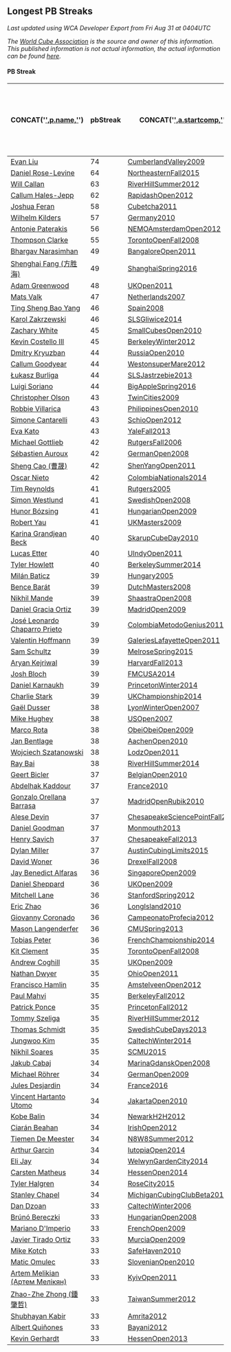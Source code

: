 ## Longest PB Streaks

*Last updated using WCA Developer Export from Fri Aug 31 at 0404UTC*

*The [World Cube Association](https://www.worldcubeassociation.org) is the source and owner of this information. This published information is not actual information, the actual information can be found [here](https://www.worldcubeassociation.org/results).*

#### PB Streak

CONCAT('[',p.name,'](https://www.worldcubeassociation.org/persons/',a.personId,')')|pbStreak|CONCAT('[',a.startcomp,'](https://www.worldcubeassociation.org/competitions/',a.startcomp,')')|IF((SELECT id FROM pb_streak WHERE personId = a.personId AND endcomp = a.endComp)=(SELECT MAX(id) FROM pb_streak WHERE personId = a.personId),'',CONCAT('[',(SELECT competitionId FROM pb_streak WHERE id = a.id + 1),'](https://www.worldcubeassociation.org/co
--|--|--|--
[Evan Liu](https://www.worldcubeassociation.org/persons/2009LIUE01)|74|[CumberlandValley2009](https://www.worldcubeassociation.org/competitions/CumberlandValley2009)|
[Daniel Rose-Levine](https://www.worldcubeassociation.org/persons/2015ROSE01)|64|[NortheasternFall2015](https://www.worldcubeassociation.org/competitions/NortheasternFall2015)|
[Will Callan](https://www.worldcubeassociation.org/persons/2012CALL01)|63|[RiverHillSummer2012](https://www.worldcubeassociation.org/competitions/RiverHillSummer2012)|
[Callum Hales-Jepp](https://www.worldcubeassociation.org/persons/2012HALE01)|62|[RapidashOpen2012](https://www.worldcubeassociation.org/competitions/RapidashOpen2012)|[Euro2018](https://www.worldcubeassociation.org/competitions/Euro2018)
[Joshua Feran](https://www.worldcubeassociation.org/persons/2011FERA01)|58|[Cubetcha2011](https://www.worldcubeassociation.org/competitions/Cubetcha2011)|[FargoFall2017](https://www.worldcubeassociation.org/competitions/FargoFall2017)
[Wilhelm Kilders](https://www.worldcubeassociation.org/persons/2010KILD02)|57|[Germany2010](https://www.worldcubeassociation.org/competitions/Germany2010)|
[Antonie Paterakis](https://www.worldcubeassociation.org/persons/2012PATE01)|56|[NEMOAmsterdamOpen2012](https://www.worldcubeassociation.org/competitions/NEMOAmsterdamOpen2012)|
[Thompson Clarke](https://www.worldcubeassociation.org/persons/2008CLAR01)|55|[TorontoOpenFall2008](https://www.worldcubeassociation.org/competitions/TorontoOpenFall2008)|
[Bhargav Narasimhan](https://www.worldcubeassociation.org/persons/2011NARA02)|49|[BangaloreOpen2011](https://www.worldcubeassociation.org/competitions/BangaloreOpen2011)|[IIASummerOpen2017](https://www.worldcubeassociation.org/competitions/IIASummerOpen2017)
[Shenghai Fang (方胜海)](https://www.worldcubeassociation.org/persons/2016FANG01)|49|[ShanghaiSpring2016](https://www.worldcubeassociation.org/competitions/ShanghaiSpring2016)|[NanchangMediumnSmallCubes2018](https://www.worldcubeassociation.org/competitions/NanchangMediumnSmallCubes2018)
[Adam Greenwood](https://www.worldcubeassociation.org/persons/2011GREE03)|48|[UKOpen2011](https://www.worldcubeassociation.org/competitions/UKOpen2011)|
[Mats Valk](https://www.worldcubeassociation.org/persons/2007VALK01)|47|[Netherlands2007](https://www.worldcubeassociation.org/competitions/Netherlands2007)|[AmstelveenOpen2012](https://www.worldcubeassociation.org/competitions/AmstelveenOpen2012)
[Ting Sheng Bao Yang](https://www.worldcubeassociation.org/persons/2008BAOY01)|46|[Spain2008](https://www.worldcubeassociation.org/competitions/Spain2008)|[ClipOpen2018](https://www.worldcubeassociation.org/competitions/ClipOpen2018)
[Karol Zakrzewski](https://www.worldcubeassociation.org/persons/2014ZAKR01)|46|[SLSGliwice2014](https://www.worldcubeassociation.org/competitions/SLSGliwice2014)|
[Zachary White](https://www.worldcubeassociation.org/persons/2010WHIT05)|45|[SmallCubesOpen2010](https://www.worldcubeassociation.org/competitions/SmallCubesOpen2010)|
[Kevin Costello III](https://www.worldcubeassociation.org/persons/2012COST01)|45|[BerkeleyWinter2012](https://www.worldcubeassociation.org/competitions/BerkeleyWinter2012)|[LexingtonFall2015](https://www.worldcubeassociation.org/competitions/LexingtonFall2015)
[Dmitry Kryuzban](https://www.worldcubeassociation.org/persons/2010KRYU01)|44|[RussiaOpen2010](https://www.worldcubeassociation.org/competitions/RussiaOpen2010)|
[Callum Goodyear](https://www.worldcubeassociation.org/persons/2012GOOD02)|44|[WestonsuperMare2012](https://www.worldcubeassociation.org/competitions/WestonsuperMare2012)|[VestegnenOpen2017](https://www.worldcubeassociation.org/competitions/VestegnenOpen2017)
[Łukasz Burliga](https://www.worldcubeassociation.org/persons/2013BURL01)|44|[SLSJastrzebie2013](https://www.worldcubeassociation.org/competitions/SLSJastrzebie2013)|[FMCEurope2018](https://www.worldcubeassociation.org/competitions/FMCEurope2018)
[Luigi Soriano](https://www.worldcubeassociation.org/persons/2016SORI04)|44|[BigAppleSpring2016](https://www.worldcubeassociation.org/competitions/BigAppleSpring2016)|
[Christopher Olson](https://www.worldcubeassociation.org/persons/2009OLSO01)|43|[TwinCities2009](https://www.worldcubeassociation.org/competitions/TwinCities2009)|[FieldOfCubes2015](https://www.worldcubeassociation.org/competitions/FieldOfCubes2015)
[Robbie Villarica](https://www.worldcubeassociation.org/persons/2010VILL03)|43|[PhilippinesOpen2010](https://www.worldcubeassociation.org/competitions/PhilippinesOpen2010)|[NiseiWeek2018](https://www.worldcubeassociation.org/competitions/NiseiWeek2018)
[Simone Cantarelli](https://www.worldcubeassociation.org/persons/2012CANT02)|43|[SchioOpen2012](https://www.worldcubeassociation.org/competitions/SchioOpen2012)|[MilanSaturday2018](https://www.worldcubeassociation.org/competitions/MilanSaturday2018)
[Eva Kato](https://www.worldcubeassociation.org/persons/2013KATO01)|43|[YaleFall2013](https://www.worldcubeassociation.org/competitions/YaleFall2013)|[HudsonValleyFall2017](https://www.worldcubeassociation.org/competitions/HudsonValleyFall2017)
[Michael Gottlieb](https://www.worldcubeassociation.org/persons/2006GOTT01)|42|[RutgersFall2006](https://www.worldcubeassociation.org/competitions/RutgersFall2006)|
[Sébastien Auroux](https://www.worldcubeassociation.org/persons/2008AURO01)|42|[GermanOpen2008](https://www.worldcubeassociation.org/competitions/GermanOpen2008)|[GHSIngenhovenparkOpen2011](https://www.worldcubeassociation.org/competitions/GHSIngenhovenparkOpen2011)
[Sheng Cao (曹晟)](https://www.worldcubeassociation.org/persons/2011CAOS01)|42|[ShenYangOpen2011](https://www.worldcubeassociation.org/competitions/ShenYangOpen2011)|
[Oscar Nieto](https://www.worldcubeassociation.org/persons/2014NIET03)|42|[ColombiaNationals2014](https://www.worldcubeassociation.org/competitions/ColombiaNationals2014)|
[Tim Reynolds](https://www.worldcubeassociation.org/persons/2005REYN01)|41|[Rutgers2005](https://www.worldcubeassociation.org/competitions/Rutgers2005)|[MITFall2010](https://www.worldcubeassociation.org/competitions/MITFall2010)
[Simon Westlund](https://www.worldcubeassociation.org/persons/2008WEST02)|41|[SwedishOpen2008](https://www.worldcubeassociation.org/competitions/SwedishOpen2008)|[FMCEurope2018](https://www.worldcubeassociation.org/competitions/FMCEurope2018)
[Hunor Bózsing](https://www.worldcubeassociation.org/persons/2009BOZS01)|41|[HungarianOpen2009](https://www.worldcubeassociation.org/competitions/HungarianOpen2009)|[FMCEurope2015](https://www.worldcubeassociation.org/competitions/FMCEurope2015)
[Robert Yau](https://www.worldcubeassociation.org/persons/2009YAUR01)|41|[UKMasters2009](https://www.worldcubeassociation.org/competitions/UKMasters2009)|[WelcomeThayCambridge2015](https://www.worldcubeassociation.org/competitions/WelcomeThayCambridge2015)
[Karina Grandjean Beck](https://www.worldcubeassociation.org/persons/2010BECK01)|40|[SkarupCubeDay2010](https://www.worldcubeassociation.org/competitions/SkarupCubeDay2010)|[VestegnenOpen2017](https://www.worldcubeassociation.org/competitions/VestegnenOpen2017)
[Lucas Etter](https://www.worldcubeassociation.org/persons/2011ETTE01)|40|[UIndyOpen2011](https://www.worldcubeassociation.org/competitions/UIndyOpen2011)|[MariettaMystery2016](https://www.worldcubeassociation.org/competitions/MariettaMystery2016)
[Tyler Howlett](https://www.worldcubeassociation.org/persons/2014HOWL02)|40|[BerkeleySummer2014](https://www.worldcubeassociation.org/competitions/BerkeleySummer2014)|
[Milán Baticz](https://www.worldcubeassociation.org/persons/2005BATI01)|39|[Hungary2005](https://www.worldcubeassociation.org/competitions/Hungary2005)|[RomanianOpen2012](https://www.worldcubeassociation.org/competitions/RomanianOpen2012)
[Bence Barát](https://www.worldcubeassociation.org/persons/2008BARA01)|39|[DutchMasters2008](https://www.worldcubeassociation.org/competitions/DutchMasters2008)|[ZonhovenOpen2012](https://www.worldcubeassociation.org/competitions/ZonhovenOpen2012)
[Nikhil Mande](https://www.worldcubeassociation.org/persons/2008MAND01)|39|[ShaastraOpen2008](https://www.worldcubeassociation.org/competitions/ShaastraOpen2008)|[WC2017](https://www.worldcubeassociation.org/competitions/WC2017)
[Daniel Gracia Ortiz](https://www.worldcubeassociation.org/persons/2009ORTI01)|39|[MadridOpen2009](https://www.worldcubeassociation.org/competitions/MadridOpen2009)|[Murcia2018](https://www.worldcubeassociation.org/competitions/Murcia2018)
[José Leonardo Chaparro Prieto](https://www.worldcubeassociation.org/persons/2011CHAP01)|39|[ColombiaMetodoGenius2011](https://www.worldcubeassociation.org/competitions/ColombiaMetodoGenius2011)|[FMCAmericas2017](https://www.worldcubeassociation.org/competitions/FMCAmericas2017)
[Valentin Hoffmann](https://www.worldcubeassociation.org/persons/2011HOFF02)|39|[GaleriesLafayetteOpen2011](https://www.worldcubeassociation.org/competitions/GaleriesLafayetteOpen2011)|[MontbeliardOpen2016](https://www.worldcubeassociation.org/competitions/MontbeliardOpen2016)
[Sam Schultz](https://www.worldcubeassociation.org/persons/2011SCHU06)|39|[MelroseSpring2015](https://www.worldcubeassociation.org/competitions/MelroseSpring2015)|[CubingwiththeViking2017](https://www.worldcubeassociation.org/competitions/CubingwiththeViking2017)
[Aryan Kejriwal](https://www.worldcubeassociation.org/persons/2013KEJR01)|39|[HarvardFall2013](https://www.worldcubeassociation.org/competitions/HarvardFall2013)|
[Josh Bloch](https://www.worldcubeassociation.org/persons/2014BLOC01)|39|[FMCUSA2014](https://www.worldcubeassociation.org/competitions/FMCUSA2014)|
[Daniel Karnaukh](https://www.worldcubeassociation.org/persons/2014KARN02)|39|[PrincetonWinter2014](https://www.worldcubeassociation.org/competitions/PrincetonWinter2014)|[EZCubesSpring2017](https://www.worldcubeassociation.org/competitions/EZCubesSpring2017)
[Charlie Stark](https://www.worldcubeassociation.org/persons/2014STAR05)|39|[UKChampionship2014](https://www.worldcubeassociation.org/competitions/UKChampionship2014)|
[Gaël Dusser](https://www.worldcubeassociation.org/persons/2007DUSS01)|38|[LyonWinterOpen2007](https://www.worldcubeassociation.org/competitions/LyonWinterOpen2007)|[RubikkuChamp2012](https://www.worldcubeassociation.org/competitions/RubikkuChamp2012)
[Mike Hughey](https://www.worldcubeassociation.org/persons/2007HUGH01)|38|[USOpen2007](https://www.worldcubeassociation.org/competitions/USOpen2007)|[DixonSummer2013](https://www.worldcubeassociation.org/competitions/DixonSummer2013)
[Marco Rota](https://www.worldcubeassociation.org/persons/2009ROTA01)|38|[ObeiObeiOpen2009](https://www.worldcubeassociation.org/competitions/ObeiObeiOpen2009)|[MantuaTinyOpen2016](https://www.worldcubeassociation.org/competitions/MantuaTinyOpen2016)
[Jan Bentlage](https://www.worldcubeassociation.org/persons/2010BENT01)|38|[AachenOpen2010](https://www.worldcubeassociation.org/competitions/AachenOpen2010)|[HessenOpen2013](https://www.worldcubeassociation.org/competitions/HessenOpen2013)
[Wojciech Szatanowski](https://www.worldcubeassociation.org/persons/2011SZAT01)|38|[LodzOpen2011](https://www.worldcubeassociation.org/competitions/LodzOpen2011)|[PoznanOpen2014](https://www.worldcubeassociation.org/competitions/PoznanOpen2014)
[Ray Bai](https://www.worldcubeassociation.org/persons/2014BAIR01)|38|[RiverHillSummer2014](https://www.worldcubeassociation.org/competitions/RiverHillSummer2014)|
[Geert Bicler](https://www.worldcubeassociation.org/persons/2010BICL01)|37|[BelgianOpen2010](https://www.worldcubeassociation.org/competitions/BelgianOpen2010)|[HEMMariCubikOpen2013](https://www.worldcubeassociation.org/competitions/HEMMariCubikOpen2013)
[Abdelhak Kaddour](https://www.worldcubeassociation.org/persons/2010KADD01)|37|[France2010](https://www.worldcubeassociation.org/competitions/France2010)|
[Gonzalo Orellana Barrasa](https://www.worldcubeassociation.org/persons/2010OREL02)|37|[MadridOpenRubik2010](https://www.worldcubeassociation.org/competitions/MadridOpenRubik2010)|
[Alese Devin](https://www.worldcubeassociation.org/persons/2012DEVI01)|37|[ChesapeakeSciencePointFall2012](https://www.worldcubeassociation.org/competitions/ChesapeakeSciencePointFall2012)|[TeaTimeSpring2018](https://www.worldcubeassociation.org/competitions/TeaTimeSpring2018)
[Daniel Goodman](https://www.worldcubeassociation.org/persons/2013GOOD01)|37|[Monmouth2013](https://www.worldcubeassociation.org/competitions/Monmouth2013)|
[Henry Savich](https://www.worldcubeassociation.org/persons/2013SAVI01)|37|[ChesapeakeFall2013](https://www.worldcubeassociation.org/competitions/ChesapeakeFall2013)|[FMCUSA2016](https://www.worldcubeassociation.org/competitions/FMCUSA2016)
[Dylan Miller](https://www.worldcubeassociation.org/persons/2015MILL01)|37|[AustinCubingLimits2015](https://www.worldcubeassociation.org/competitions/AustinCubingLimits2015)|[BayouBash2018](https://www.worldcubeassociation.org/competitions/BayouBash2018)
[David Woner](https://www.worldcubeassociation.org/persons/2008WONE01)|36|[DrexelFall2008](https://www.worldcubeassociation.org/competitions/DrexelFall2008)|
[Jay Benedict Alfaras](https://www.worldcubeassociation.org/persons/2009ALFA01)|36|[SingaporeOpen2009](https://www.worldcubeassociation.org/competitions/SingaporeOpen2009)|
[Daniel Sheppard](https://www.worldcubeassociation.org/persons/2009SHEP01)|36|[UKOpen2009](https://www.worldcubeassociation.org/competitions/UKOpen2009)|[Euro2014](https://www.worldcubeassociation.org/competitions/Euro2014)
[Mitchell Lane](https://www.worldcubeassociation.org/persons/2010LANE02)|36|[StanfordSpring2012](https://www.worldcubeassociation.org/competitions/StanfordSpring2012)|[SacCubingI2017](https://www.worldcubeassociation.org/competitions/SacCubingI2017)
[Eric Zhao](https://www.worldcubeassociation.org/persons/2010ZHAO19)|36|[LongIsland2010](https://www.worldcubeassociation.org/competitions/LongIsland2010)|[MelroseWinter2016](https://www.worldcubeassociation.org/competitions/MelroseWinter2016)
[Giovanny Coronado](https://www.worldcubeassociation.org/persons/2012CORO01)|36|[CampeonatoProfecia2012](https://www.worldcubeassociation.org/competitions/CampeonatoProfecia2012)|[TorneoTadeoSummer2017](https://www.worldcubeassociation.org/competitions/TorneoTadeoSummer2017)
[Mason Langenderfer](https://www.worldcubeassociation.org/persons/2013LANG03)|36|[CMUSpring2013](https://www.worldcubeassociation.org/competitions/CMUSpring2013)|[HolyToledoSummer2018](https://www.worldcubeassociation.org/competitions/HolyToledoSummer2018)
[Tobias Peter](https://www.worldcubeassociation.org/persons/2014PETE03)|36|[FrenchChampionship2014](https://www.worldcubeassociation.org/competitions/FrenchChampionship2014)|[WilerWurfelfest2017](https://www.worldcubeassociation.org/competitions/WilerWurfelfest2017)
[Kit Clement](https://www.worldcubeassociation.org/persons/2008CLEM01)|35|[TorontoOpenFall2008](https://www.worldcubeassociation.org/competitions/TorontoOpenFall2008)|[MishawakaFall2014](https://www.worldcubeassociation.org/competitions/MishawakaFall2014)
[Andrew Coghill](https://www.worldcubeassociation.org/persons/2009COGH01)|35|[UKOpen2009](https://www.worldcubeassociation.org/competitions/UKOpen2009)|[CrawleyOpen2017](https://www.worldcubeassociation.org/competitions/CrawleyOpen2017)
[Nathan Dwyer](https://www.worldcubeassociation.org/persons/2011DWYE02)|35|[OhioOpen2011](https://www.worldcubeassociation.org/competitions/OhioOpen2011)|[FMCUSA2014](https://www.worldcubeassociation.org/competitions/FMCUSA2014)
[Francisco Hamlin](https://www.worldcubeassociation.org/persons/2012HAML01)|35|[AmstelveenOpen2012](https://www.worldcubeassociation.org/competitions/AmstelveenOpen2012)|
[Paul Mahvi](https://www.worldcubeassociation.org/persons/2012MAHV01)|35|[BerkeleyFall2012](https://www.worldcubeassociation.org/competitions/BerkeleyFall2012)|[ArminOpen2017](https://www.worldcubeassociation.org/competitions/ArminOpen2017)
[Patrick Ponce](https://www.worldcubeassociation.org/persons/2012PONC02)|35|[PrincetonFall2012](https://www.worldcubeassociation.org/competitions/PrincetonFall2012)|[EZCubesSpring2017](https://www.worldcubeassociation.org/competitions/EZCubesSpring2017)
[Tommy Szeliga](https://www.worldcubeassociation.org/persons/2012SZEL01)|35|[RiverHillSummer2012](https://www.worldcubeassociation.org/competitions/RiverHillSummer2012)|[Cube4Cam2016](https://www.worldcubeassociation.org/competitions/Cube4Cam2016)
[Thomas Schmidt](https://www.worldcubeassociation.org/persons/2013SCHM02)|35|[SwedishCubeDays2013](https://www.worldcubeassociation.org/competitions/SwedishCubeDays2013)|[NorwegianChampionship2017](https://www.worldcubeassociation.org/competitions/NorwegianChampionship2017)
[Jungwoo Kim](https://www.worldcubeassociation.org/persons/2014KIMJ02)|35|[CaltechWinter2014](https://www.worldcubeassociation.org/competitions/CaltechWinter2014)|
[Nikhil Soares](https://www.worldcubeassociation.org/persons/2015SOAR01)|35|[SCMU2015](https://www.worldcubeassociation.org/competitions/SCMU2015)|
[Jakub Cabaj](https://www.worldcubeassociation.org/persons/2008CABA03)|34|[MarinaGdanskOpen2008](https://www.worldcubeassociation.org/competitions/MarinaGdanskOpen2008)|[PolishOpen2013](https://www.worldcubeassociation.org/competitions/PolishOpen2013)
[Michael Röhrer](https://www.worldcubeassociation.org/persons/2009ROHR01)|34|[GermanOpen2009](https://www.worldcubeassociation.org/competitions/GermanOpen2009)|[MunichOpen2013](https://www.worldcubeassociation.org/competitions/MunichOpen2013)
[Jules Desjardin](https://www.worldcubeassociation.org/persons/2010DESJ01)|34|[France2016](https://www.worldcubeassociation.org/competitions/France2016)|[FLIPOpen2018](https://www.worldcubeassociation.org/competitions/FLIPOpen2018)
[Vincent Hartanto Utomo](https://www.worldcubeassociation.org/persons/2010UTOM01)|34|[JakartaOpen2010](https://www.worldcubeassociation.org/competitions/JakartaOpen2010)|[FMCAsia2016](https://www.worldcubeassociation.org/competitions/FMCAsia2016)
[Kobe Balin](https://www.worldcubeassociation.org/persons/2012BALI01)|34|[NewarkH2H2012](https://www.worldcubeassociation.org/competitions/NewarkH2H2012)|[SlowNSteadyFall2016](https://www.worldcubeassociation.org/competitions/SlowNSteadyFall2016)
[Ciarán Beahan](https://www.worldcubeassociation.org/persons/2012BEAH01)|34|[IrishOpen2012](https://www.worldcubeassociation.org/competitions/IrishOpen2012)|
[Tiemen De Meester](https://www.worldcubeassociation.org/persons/2012MEES01)|34|[N8W8Summer2012](https://www.worldcubeassociation.org/competitions/N8W8Summer2012)|[AntwerpOpen2016](https://www.worldcubeassociation.org/competitions/AntwerpOpen2016)
[Arthur Garcin](https://www.worldcubeassociation.org/persons/2014GARC27)|34|[IutopiaOpen2014](https://www.worldcubeassociation.org/competitions/IutopiaOpen2014)|[SwisscubingMentalBreakdown2018](https://www.worldcubeassociation.org/competitions/SwisscubingMentalBreakdown2018)
[Eli Jay](https://www.worldcubeassociation.org/persons/2014JAYE01)|34|[WelwynGardenCity2014](https://www.worldcubeassociation.org/competitions/WelwynGardenCity2014)|
[Carsten Matheus](https://www.worldcubeassociation.org/persons/2014MATH02)|34|[HessenOpen2014](https://www.worldcubeassociation.org/competitions/HessenOpen2014)|[GermanOpen2018](https://www.worldcubeassociation.org/competitions/GermanOpen2018)
[Tyler Halgren](https://www.worldcubeassociation.org/persons/2015HALG01)|34|[RoseCity2015](https://www.worldcubeassociation.org/competitions/RoseCity2015)|
[Stanley Chapel](https://www.worldcubeassociation.org/persons/2016CHAP04)|34|[MichiganCubingClubBeta2016](https://www.worldcubeassociation.org/competitions/MichiganCubingClubBeta2016)|
[Dan Dzoan](https://www.worldcubeassociation.org/persons/2006DZOA03)|33|[CaltechWinter2006](https://www.worldcubeassociation.org/competitions/CaltechWinter2006)|[BerkeleyFall2009](https://www.worldcubeassociation.org/competitions/BerkeleyFall2009)
[Brúnó Bereczki](https://www.worldcubeassociation.org/persons/2008BERE01)|33|[HungarianOpen2008](https://www.worldcubeassociation.org/competitions/HungarianOpen2008)|[GELOpen2012](https://www.worldcubeassociation.org/competitions/GELOpen2012)
[Mariano D'Imperio](https://www.worldcubeassociation.org/persons/2009DIMP01)|33|[FrenchOpen2009](https://www.worldcubeassociation.org/competitions/FrenchOpen2009)|[RomeSlamOpen2016](https://www.worldcubeassociation.org/competitions/RomeSlamOpen2016)
[Javier Tirado Ortiz](https://www.worldcubeassociation.org/persons/2009TIRA01)|33|[MurciaOpen2009](https://www.worldcubeassociation.org/competitions/MurciaOpen2009)|[DualGames2013](https://www.worldcubeassociation.org/competitions/DualGames2013)
[Mike Kotch](https://www.worldcubeassociation.org/persons/2010KOTC01)|33|[SafeHaven2010](https://www.worldcubeassociation.org/competitions/SafeHaven2010)|[WC2013](https://www.worldcubeassociation.org/competitions/WC2013)
[Matic Omulec](https://www.worldcubeassociation.org/persons/2010OMUL02)|33|[SlovenianOpen2010](https://www.worldcubeassociation.org/competitions/SlovenianOpen2010)|[CzechOpen2016](https://www.worldcubeassociation.org/competitions/CzechOpen2016)
[Artem Melikian (Артем Мелікян)](https://www.worldcubeassociation.org/persons/2011MELI01)|33|[KyivOpen2011](https://www.worldcubeassociation.org/competitions/KyivOpen2011)|[AnatoliyMorozOpen2015](https://www.worldcubeassociation.org/competitions/AnatoliyMorozOpen2015)
[Zhao-Zhe Zhong (鍾肇哲)](https://www.worldcubeassociation.org/persons/2012CHON03)|33|[TaiwanSummer2012](https://www.worldcubeassociation.org/competitions/TaiwanSummer2012)|[FMCAsia2016](https://www.worldcubeassociation.org/competitions/FMCAsia2016)
[Shubhayan Kabir](https://www.worldcubeassociation.org/persons/2012KABI01)|33|[Amrita2012](https://www.worldcubeassociation.org/competitions/Amrita2012)|
[Albert Quiñones](https://www.worldcubeassociation.org/persons/2012QUIA01)|33|[Bayani2012](https://www.worldcubeassociation.org/competitions/Bayani2012)|
[Kevin Gerhardt](https://www.worldcubeassociation.org/persons/2013GERH01)|33|[HessenOpen2013](https://www.worldcubeassociation.org/competitions/HessenOpen2013)|

